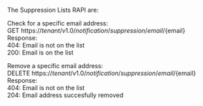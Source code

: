 The Suppression Lists RAPI are:

Check for a specific email address:\
GET https://${tenant}/v1.0/notification/suppression/email/${email}\
Response:\
404: Email is not on the list\
200: Email is on the list

Remove a specific email address:\
DELETE https://${tenant}/v1.0/notification/suppression/email/${email}\
Response:\
404: Email is not on the list\
204: Email address succesfully removed
